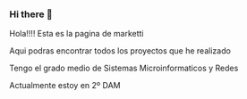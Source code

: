 ### Hi there 👋


Hola!!!! Esta es la pagina de marketti

Aqui podras encontrar todos los proyectos que he realizado

Tengo el grado medio de Sistemas Microinformaticos y Redes

Actualmente estoy en 2º DAM


